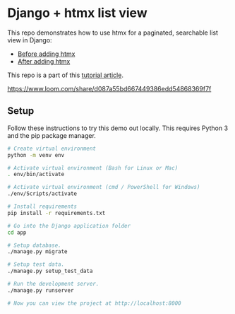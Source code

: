 # Django + htmx list view

This repo demonstrates how to use htmx for a paginated, searchable list view in Django:

- [Before adding htmx](https://github.com/MattSegal/django-htmx-list-view/tree/before-htmx)
- [After adding htmx](https://github.com/MattSegal/django-htmx-list-view/tree/after-htmx)

This repo is a part of this [tutorial article](https://mattsegal.dev/django-htmx-list-view.html).

https://www.loom.com/share/d087a55bd667449386edd54868369f7f

## Setup

Follow these instructions to try this demo out locally.
This requires Python 3 and the pip package manager.

```bash
# Create virtual environment
python -m venv env

# Activate virtual environment (Bash for Linux or Mac)
. env/bin/activate

# Activate virtual environment (cmd / PowerShell for Windows)
./env/Scripts/activate

# Install requirements
pip install -r requirements.txt

# Go into the Django application folder
cd app

# Setup database.
./manage.py migrate

# Setup test data.
./manage.py setup_test_data

# Run the development server.
./manage.py runserver

# Now you can view the project at http://localhost:8000
```
